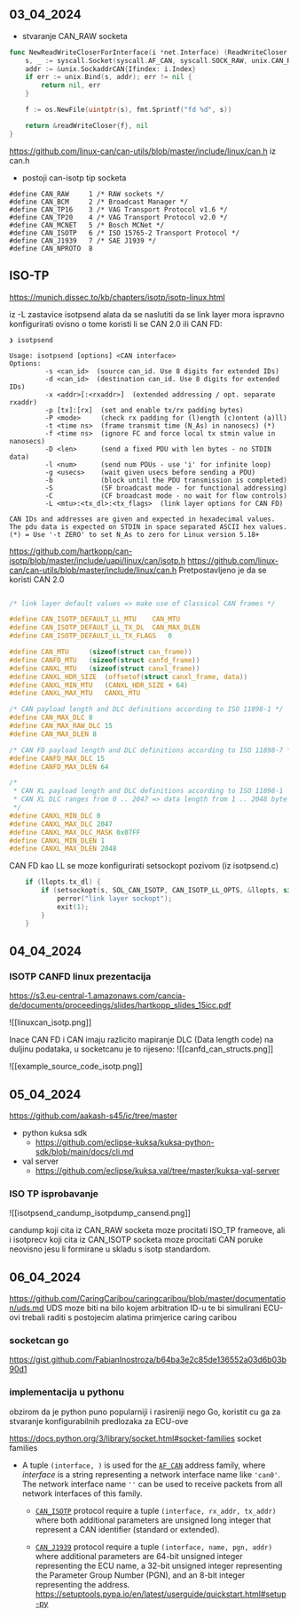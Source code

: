 ## 03_04_2024
- stvaranje CAN_RAW socketa
```go
func NewReadWriteCloserForInterface(i *net.Interface) (ReadWriteCloser, error) {
	s, _ := syscall.Socket(syscall.AF_CAN, syscall.SOCK_RAW, unix.CAN_RAW)
	addr := &unix.SockaddrCAN{Ifindex: i.Index}
	if err := unix.Bind(s, addr); err != nil {
		return nil, err
	}

	f := os.NewFile(uintptr(s), fmt.Sprintf("fd %d", s))

	return &readWriteCloser{f}, nil
}
```


https://github.com/linux-can/can-utils/blob/master/include/linux/can.h
iz can.h
- postoji can-isotp tip socketa
```
#define CAN_RAW		1 /* RAW sockets */
#define CAN_BCM		2 /* Broadcast Manager */
#define CAN_TP16	3 /* VAG Transport Protocol v1.6 */
#define CAN_TP20	4 /* VAG Transport Protocol v2.0 */
#define CAN_MCNET	5 /* Bosch MCNet */
#define CAN_ISOTP	6 /* ISO 15765-2 Transport Protocol */
#define CAN_J1939	7 /* SAE J1939 */
#define CAN_NPROTO	8
```

## ISO-TP
https://munich.dissec.to/kb/chapters/isotp/isotp-linux.html

iz -L zastavice isotpsend alata da se naslutiti da se link layer mora ispravno konfigurirati ovisno o tome koristi li se CAN 2.0 ili CAN FD:

```
❯ isotpsend

Usage: isotpsend [options] <CAN interface>
Options:
         -s <can_id>  (source can_id. Use 8 digits for extended IDs)
         -d <can_id>  (destination can_id. Use 8 digits for extended IDs)
         -x <addr>[:<rxaddr>]  (extended addressing / opt. separate rxaddr)
         -p [tx]:[rx]  (set and enable tx/rx padding bytes)
         -P <mode>     (check rx padding for (l)ength (c)ontent (a)ll)
         -t <time ns>  (frame transmit time (N_As) in nanosecs) (*)
         -f <time ns>  (ignore FC and force local tx stmin value in nanosecs)
         -D <len>      (send a fixed PDU with len bytes - no STDIN data)
         -l <num>      (send num PDUs - use 'i' for infinite loop)
         -g <usecs>    (wait given usecs before sending a PDU)
         -b            (block until the PDU transmission is completed)
         -S            (SF broadcast mode - for functional addressing)
         -C            (CF broadcast mode - no wait for flow controls)
         -L <mtu>:<tx_dl>:<tx_flags>  (link layer options for CAN FD)

CAN IDs and addresses are given and expected in hexadecimal values.
The pdu data is expected on STDIN in space separated ASCII hex values.
(*) = Use '-t ZERO' to set N_As to zero for Linux version 5.18+

```

https://github.com/hartkopp/can-isotp/blob/master/include/uapi/linux/can/isotp.h
https://github.com/linux-can/can-utils/blob/master/include/linux/can.h
Pretpostavljeno je da se koristi CAN 2.0
```C

/* link layer default values => make use of Classical CAN frames */

#define CAN_ISOTP_DEFAULT_LL_MTU	CAN_MTU
#define CAN_ISOTP_DEFAULT_LL_TX_DL	CAN_MAX_DLEN
#define CAN_ISOTP_DEFAULT_LL_TX_FLAGS	0
```


```C
#define CAN_MTU		(sizeof(struct can_frame))
#define CANFD_MTU	(sizeof(struct canfd_frame))
#define CANXL_MTU	(sizeof(struct canxl_frame))
#define CANXL_HDR_SIZE	(offsetof(struct canxl_frame, data))
#define CANXL_MIN_MTU	(CANXL_HDR_SIZE + 64)
#define CANXL_MAX_MTU	CANXL_MTU
```

```C
/* CAN payload length and DLC definitions according to ISO 11898-1 */
#define CAN_MAX_DLC 8
#define CAN_MAX_RAW_DLC 15
#define CAN_MAX_DLEN 8

/* CAN FD payload length and DLC definitions according to ISO 11898-7 */
#define CANFD_MAX_DLC 15
#define CANFD_MAX_DLEN 64

/*
 * CAN XL payload length and DLC definitions according to ISO 11898-1
 * CAN XL DLC ranges from 0 .. 2047 => data length from 1 .. 2048 byte
 */
#define CANXL_MIN_DLC 0
#define CANXL_MAX_DLC 2047
#define CANXL_MAX_DLC_MASK 0x07FF
#define CANXL_MIN_DLEN 1
#define CANXL_MAX_DLEN 2048
```


CAN FD kao LL se moze konfigurirati setsockopt pozivom (iz isotpsend.c)
```C
    if (llopts.tx_dl) {
		if (setsockopt(s, SOL_CAN_ISOTP, CAN_ISOTP_LL_OPTS, &llopts, sizeof(llopts)) < 0) {
		    perror("link layer sockopt");
		    exit(1);
		}
    }
```

## 04_04_2024
### ISOTP CANFD linux prezentacija
https://s3.eu-central-1.amazonaws.com/cancia-de/documents/proceedings/slides/hartkopp_slides_15icc.pdf


![[linuxcan_isotp.png]]

Inace CAN FD i CAN imaju razlicito mapiranje DLC (Data length code) na duljinu podataka, u socketcanu je to rijeseno:
![[canfd_can_structs.png]]

![[example_source_code_isotp.png]]

## 05_04_2024
https://github.com/aakash-s45/ic/tree/master
- python kuksa sdk
	- https://github.com/eclipse-kuksa/kuksa-python-sdk/blob/main/docs/cli.md
- val server
	- https://github.com/eclipse/kuksa.val/tree/master/kuksa-val-server

### ISO TP isprobavanje

![[isotpsend_candump_isotpdump_cansend.png]]

candump koji cita iz CAN_RAW socketa moze procitati ISO_TP frameove, ali i isotprecv koji cita iz CAN_ISOTP socketa moze procitati CAN poruke neovisno jesu li formirane u skladu s isotp standardom.
## 06_04_2024

https://github.com/CaringCaribou/caringcaribou/blob/master/documentation/uds.md
UDS moze biti na bilo kojem arbitration ID-u te bi simulirani ECU-ovi trebali raditi s postojecim alatima primjerice caring caribou

### socketcan go
https://gist.github.com/FabianInostroza/b64ba3e2c85de136552a03d6b03b90d1

### implementacija u pythonu
obzirom da je python puno popularniji i rasireniji nego Go, koristit cu ga za stvaranje konfigurabilnih predlozaka za ECU-ove

https://docs.python.org/3/library/socket.html#socket-families
socket families
- A tuple `(interface, )` is used for the [`AF_CAN`](https://docs.python.org/3/library/socket.html#socket.AF_CAN "socket.AF_CAN") address family, where _interface_ is a string representing a network interface name like `'can0'`. The network interface name `''` can be used to receive packets from all network interfaces of this family.
    
    - [`CAN_ISOTP`](https://docs.python.org/3/library/socket.html#socket.CAN_ISOTP "socket.CAN_ISOTP") protocol require a tuple `(interface, rx_addr, tx_addr)` where both additional parameters are unsigned long integer that represent a CAN identifier (standard or extended).
        
    - [`CAN_J1939`](https://docs.python.org/3/library/socket.html#socket.CAN_J1939 "socket.CAN_J1939") protocol require a tuple `(interface, name, pgn, addr)` where additional parameters are 64-bit unsigned integer representing the ECU name, a 32-bit unsigned integer representing the Parameter Group Number (PGN), and an 8-bit integer representing the address.
https://setuptools.pypa.io/en/latest/userguide/quickstart.html#setup-py